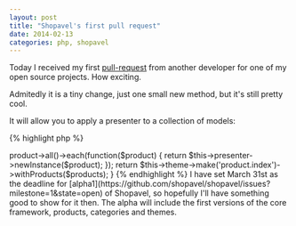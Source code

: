 ```yaml
---
layout: post
title: "Shopavel's first pull request"
date: 2014-02-13
categories: php, shopavel
---
```

Today I received my first [pull-request](https://github.com/shopavel/shopavel/pull/8) from another developer for one of my open source projects. How exciting.

Admitedly it is a tiny change, just one small new method, but it's still pretty cool.

It will allow you to apply a presenter to a collection of models:

{% highlight php %}
<?php

public function index()
{
    $products = $this->product->all()->each(function($product) {
            return $this->presenter->newInstance($product);
    });

    return $this->theme->make('product.index')->withProducts($products);
}
{% endhighlight %}

I have set March 31st as the deadline for [alpha1](https://github.com/shopavel/shopavel/issues?milestone=1&state=open) of Shopavel, so hopefully I'll have something good to show for it then. The alpha will include the first versions of the core framework, products, categories and themes.